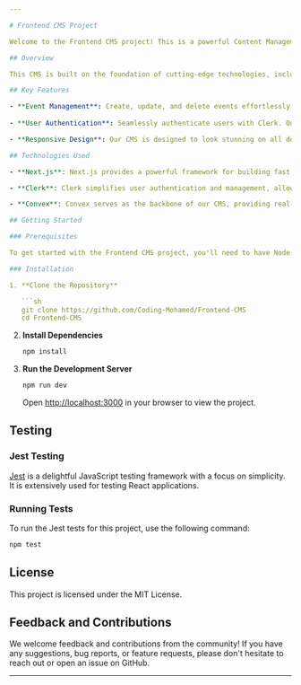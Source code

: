 ```yaml
---

# Frontend CMS Project

Welcome to the Frontend CMS project! This is a powerful Content Management System built using modern web technologies. With this CMS, you can effortlessly manage your content, create engaging events, and provide seamless user experiences.

## Overview

This CMS is built on the foundation of cutting-edge technologies, including Next.js, Clerk, and Convex. Whether you're a seasoned developer or just getting started, our CMS empowers you to create and manage content with ease.

## Key Features

- **Event Management**: Create, update, and delete events effortlessly. With our intuitive interface, managing events has never been simpler.
  
- **User Authentication**: Seamlessly authenticate users with Clerk. Our authentication system ensures that your content remains secure while providing users with a smooth login and registration experience.

- **Responsive Design**: Our CMS is designed to look stunning on all devices, from desktops to smartphones. No matter how your users access your content, they'll have a flawless experience.

## Technologies Used

- **Next.js**: Next.js provides a powerful framework for building fast and scalable web applications. With its server-side rendering capabilities, you can deliver lightning-fast experiences to your users.

- **Clerk**: Clerk simplifies user authentication and management, allowing you to focus on building your application. With Clerk, you can quickly add login, registration, and user account management functionality to your project.

- **Convex**: Convex serves as the backbone of our CMS, providing real-time data storage and querying capabilities. With Convex, you can efficiently manage your content and ensure that it remains up-to-date at all times.

## Getting Started

### Prerequisites

To get started with the Frontend CMS project, you'll need to have Node.js and npm installed on your machine.

### Installation

1. **Clone the Repository**

   ```sh
   git clone https://github.com/Coding-Mohamed/Frontend-CMS
   cd Frontend-CMS
   ```

2. **Install Dependencies**

   ```sh
   npm install
   ```


3. **Run the Development Server**

   ```sh
   npm run dev
   ```

   Open [http://localhost:3000](http://localhost:3000) in your browser to view the project.

## Testing

### Jest Testing

[Jest](https://jestjs.io/) is a delightful JavaScript testing framework with a focus on simplicity. It is extensively used for testing React applications.

### Running Tests

To run the Jest tests for this project, use the following command:

```sh
npm test
```

## License

This project is licensed under the MIT License.

## Feedback and Contributions

We welcome feedback and contributions from the community! If you have any suggestions, bug reports, or feature requests, please don't hesitate to reach out or open an issue on GitHub.

---
```

